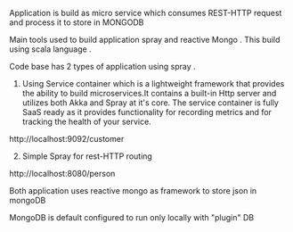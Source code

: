 
Application is build as micro service which consumes REST-HTTP request and process it to store in MONGODB

Main tools used to build application spray and reactive Mongo . This build using scala language .

Code base has 2 types of application using spray .

1. Using Service container which is a lightweight framework that provides the ability to build microservices.It contains a built-in Http server and utilizes both Akka and Spray at it's core. The service container is fully SaaS ready as it provides functionality for recording metrics and for tracking the health of your service.

http://localhost:9092/customer                            
                              
2. Simple Spray for rest-HTTP routing 

http://localhost:8080/person

Both application uses reactive mongo as framework to store json in mongoDB

MongoDB is default configured to run only locally with "plugin" DB